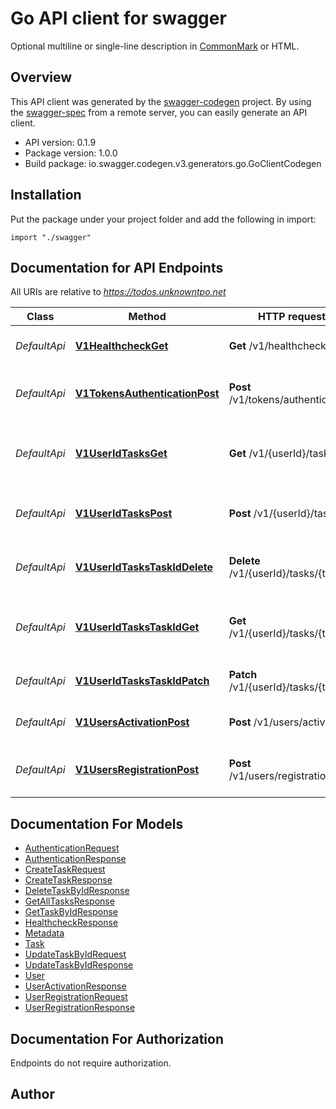 # Go API client for swagger

Optional multiline or single-line description in [CommonMark](http://commonmark.org/help/) or HTML.

## Overview
This API client was generated by the [swagger-codegen](https://github.com/swagger-api/swagger-codegen) project.  By using the [swagger-spec](https://github.com/swagger-api/swagger-spec) from a remote server, you can easily generate an API client.

- API version: 0.1.9
- Package version: 1.0.0
- Build package: io.swagger.codegen.v3.generators.go.GoClientCodegen

## Installation
Put the package under your project folder and add the following in import:
```golang
import "./swagger"
```

## Documentation for API Endpoints

All URIs are relative to *https://todos.unknowntpo.net*

Class | Method | HTTP request | Description
------------ | ------------- | ------------- | -------------
*DefaultApi* | [**V1HealthcheckGet**](docs/DefaultApi.md#v1healthcheckget) | **Get** /v1/healthcheck | Returns status of service.
*DefaultApi* | [**V1TokensAuthenticationPost**](docs/DefaultApi.md#v1tokensauthenticationpost) | **Post** /v1/tokens/authentication | Authenticate the user based on given token.
*DefaultApi* | [**V1UserIdTasksGet**](docs/DefaultApi.md#v1useridtasksget) | **Get** /v1/{userId}/tasks | Returns all tasks for user identified by userId.
*DefaultApi* | [**V1UserIdTasksPost**](docs/DefaultApi.md#v1useridtaskspost) | **Post** /v1/{userId}/tasks | Create a new task for user &#x27;user_id&#x27;
*DefaultApi* | [**V1UserIdTasksTaskIdDelete**](docs/DefaultApi.md#v1useridtaskstaskiddelete) | **Delete** /v1/{userId}/tasks/{taskId} | Delete task by id for specific user.
*DefaultApi* | [**V1UserIdTasksTaskIdGet**](docs/DefaultApi.md#v1useridtaskstaskidget) | **Get** /v1/{userId}/tasks/{taskId} | Returns all tasks for user identified by userId.
*DefaultApi* | [**V1UserIdTasksTaskIdPatch**](docs/DefaultApi.md#v1useridtaskstaskidpatch) | **Patch** /v1/{userId}/tasks/{taskId} | Update task for specific user.
*DefaultApi* | [**V1UsersActivationPost**](docs/DefaultApi.md#v1usersactivationpost) | **Post** /v1/users/activation | Activate the user by the given token.
*DefaultApi* | [**V1UsersRegistrationPost**](docs/DefaultApi.md#v1usersregistrationpost) | **Post** /v1/users/registration | Register user based on given information.

## Documentation For Models

 - [AuthenticationRequest](docs/AuthenticationRequest.md)
 - [AuthenticationResponse](docs/AuthenticationResponse.md)
 - [CreateTaskRequest](docs/CreateTaskRequest.md)
 - [CreateTaskResponse](docs/CreateTaskResponse.md)
 - [DeleteTaskByIdResponse](docs/DeleteTaskByIdResponse.md)
 - [GetAllTasksResponse](docs/GetAllTasksResponse.md)
 - [GetTaskByIdResponse](docs/GetTaskByIdResponse.md)
 - [HealthcheckResponse](docs/HealthcheckResponse.md)
 - [Metadata](docs/Metadata.md)
 - [Task](docs/Task.md)
 - [UpdateTaskByIdRequest](docs/UpdateTaskByIdRequest.md)
 - [UpdateTaskByIdResponse](docs/UpdateTaskByIdResponse.md)
 - [User](docs/User.md)
 - [UserActivationResponse](docs/UserActivationResponse.md)
 - [UserRegistrationRequest](docs/UserRegistrationRequest.md)
 - [UserRegistrationResponse](docs/UserRegistrationResponse.md)

## Documentation For Authorization
 Endpoints do not require authorization.


## Author


